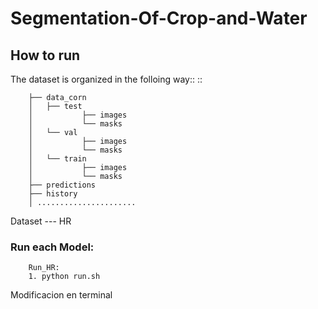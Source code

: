 # Segmentation-Of-Crop-and-Water



How to run
----------
The dataset is organized in the folloing way::
::

        ├── data_corn
        │   ├── test
        │           ├── images
        │           └── masks
        │   └── val
        │           ├── images
        │           └── masks
        │   └── train
        │           ├── images
        │           └── masks
        ├── predictions
        ├── history
        │ ......................

Dataset --- HR

### Run each Model:
        Run_HR: 
        1. python run.sh


Modificacion en terminal
